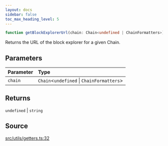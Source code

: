 ```yaml
---
layout: docs
sidebar: false
toc_max_heading_level: 5
---
```


```ts
function getBlockExplorerUrl(chain: Chain<undefined | ChainFormatters>): undefined | string;
```

Returns the URL of the block explorer for a given Chain.

## Parameters

| Parameter | Type                                        |
| :-------- | :------------------------------------------ |
| `chain`   | `Chain`\<`undefined` \| `ChainFormatters`\> |

## Returns

`undefined` \| `string`

## Source

[src/utils/getters.ts:32](https://github.com/OffchainLabs/arbitrum-orbit-sdk/blob/9d5595a042e42f7d6b9af10a84816c98ea30f330/src/utils/getters.ts#L32)
